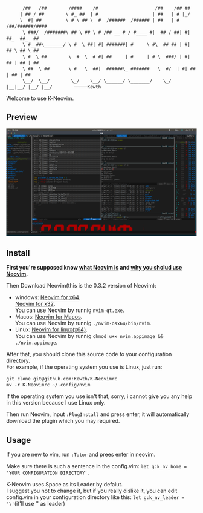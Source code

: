 ```
      /##   /##        /####    /#                     /##    /## ##
     | ## / ##        \ #_ ##  | #                    | ##   | # |_/
     \  #| ##         \ # \ ## \  #  /######  /###### | ##   | # /##/######/####
      \ ###/  /#######\ ## \ ## \ # /## __ # / #____ #|  ## / ##| #| ##_  ##_  ##
      \ #__##\_______/ \ #  \ ##| #| #######| #     \ #\  ## ## | #| ## \ ## \ ##
      \ #  \ ##        \  #  \  # #| ##     | #     | # \  ###/ | #| ## | ## | ##
      \ ##  \ ##       \ #   \  ##|  ######\_ #######   \  #/  | #| ## | ## | ##
      \__/  \__/        \_/    \__/ \______/ \_______/    \_/   |__|__/ |__/ |__/        ─────Kewth
```

Welcome to use K-Neovim.  

## Preview
![Preview Neovim](https://raw.githubusercontent.com/Kewth/K-Neovimrc/master/img/Noevim.png)

## Install
**First you're supposed know [what Neovim is](https://github.com/neovim/neovim) and [why you sholud use Neovim](https://geoff.greer.fm/2015/01/15/why-neovim-is-better-than-vim/).**  

Then Download Neovim(this is the 0.3.2 version of Neovim):  
- windows:
	[Neovim for x64](https://github.com/neovim/neovim/releases/download/nightly/nvim-win64.zip).  
	[Neovim for x32](https://github.com/neovim/neovim/releases/download/nightly/nvim-win32.zip).  
	You can use Neovim by runnig `nvim-qt.exe`.  
- Macos:
	[Neovim for Macos](https://github.com/neovim/neovim/releases/download/nightly/nvim-macos.tar.gz).  
	You can use Neovim by runnig `./nvim-osx64/bin/nvim`.  
- Linux:
	[Neovim for linux(x64)](https://github.com/neovim/neovim/releases/download/nightly/nvim.appimage).  
	You can use Neovim by runnig `chmod u+x nvim.appimage && ./nvim.appimage`.  

After that, you should clone this source code to your configuration directory.  
For example, if the operating system you use is Linux, just run:  
```
git clone git@github.com:Kewth/K-Neovimrc
mv -r K-Neovimrc ~/.config/nvim
```
If the operating system you use isn't that, sorry, i cannot give you any help in this version because I use Linux only.  

Then run Neovim, input `:PlugInstall` and press enter, it will automatically download the plugin which you may required.  

## Usage
If you are new to vim, run `:Tutor` and prees enter in neovim.  

Make sure there is such a sentence in the config.vim: `let g:k_nv_home = 'YOUR CONFIGURATION DIRECTORY'`.  

K-Neovim uses Space as its Leader by defalut.  
I suggest you not to change it, but if you really dislike it, you can edit config.vim in your configuration directory like this: `let g:k_nv_leader = '\'`(it'll use '\' as leader)  


